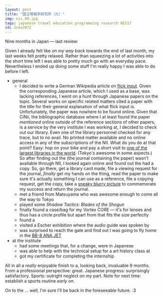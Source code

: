 ```yaml
---
layout: post
title: "国立情報学研究所〔九〕"
img: nii_09.jpg
tags: japanese travel education programming research NII17
id: 2cea3972
---
```


Nine months in Japan — last review:

Given I already felt like *on my way back* towards the end of last month, my last weeks felt pretty relaxed. Rather than squeezing a lot of activities into the short time left I was able to pretty much go with an everyday pace. Nevertheless I ended up doing some stuff I'm really happy I was able to do before I left.  

* general
    * I decided to write a German Wikipedia article on [flick input](https://de.wikipedia.org/wiki/Flick-Input). Given the corresponding Japanese article, which I used as a base, was lacking references, I went on a hunt through Japanese papers on the topic. Several works on specific related matters cited a paper with the title *<!-- mixlang:タッチパネル搭載ケータイにおける入力方式の評価:An evaluation of input system on the touch panel phone -->* for their general explanation of what flick input is. Unfortunately, the paper was nowhere to be found online. Given that CiNii, the bibliographic database where I at least found the paper *mentioned* online outside of the reference sections of other papers, is a service by the very institute I was working at, I decided to check out our library. Even one of the library personnel checked for any trace, but to no avail. No printed matter available and no online access in any of the subscriptions of the NII. What do you do at that point? Easy: hop on your bike and pay a short visit to [one of the largest libraries in the world](https://en.wikipedia.org/wiki/National_Diet_Library). (Tokyo's awesome in some aspects.) So after finding out the <!-- mixlang:シンポジウムモバイル研究論文集 2010:Proceedings of the symposium on mobile interactions 2010 --> (the journal containing the paper) wasn't available through NII, I looked again online and found out the <!-- mixlang:国立国会図書館:National Diet Library of Japan --> had a copy. So, go there, get a library card made, file a viewing request for the journal, *finally* get my hands on the thing, read the paper to make sure it's actually something I can use as a reference, file a copying request, get the copy, take a [sneaky blurry picture](static/img/blog/nii_add_08.jpg) to commemorate my success and return the journal. 
    * met a friend from Matsuyama who was awesome enough to come all the way to Tokyo
    * played some *Shadow Tactics: Blades of the Shogun*
    * finally found a case/bag for my Vortex CORE — it's for lenses and thus has a circle profile but apart from that fits the size perfectly
    * found a <!-- mixlang:[ギザ十](https://ja.wikipedia.org/wiki/%E3%82%AE%E3%82%B6%E5%8D%81):10 Yen coin with a reeded edge (they made them like that for the first 8 years) -->
    * visited a Escher exhibition where the audio guide was spoken by <!-- mixlang:バカリズム:my favorite Japanese comedian -->
    * was surprised to reach the gate and find out I was going to fly home in the [BB-8 ANA JET](static/img/blog/nii_add_09.jpg)
* at the institute
    * had some meetings that, for a change, were in Japanese
    * was able to help with the technical setup for a art history class at <!-- mixlang:東大:the University of Tokyo -->
    * got my certificate for completing the internship

All in all a *really* enjoyable finish to a, looking back, invaluable 9 months. From a professional perspective: great. Japanese progress: surprisingly satisfactory. Sports: outright neglect on my part. Note for next time: establish a sports routine *early on*.

On to the ... well, I'm sure I'll be back in the foreseeable future. :3